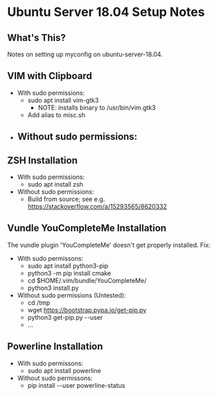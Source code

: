 # Ubuntu Server 18.04 Setup Notes

## What's This?

Notes on setting up myconfig on ubuntu-server-18.04.



## VIM with Clipboard

- With sudo permissions:
    - sudo apt install vim-gtk3
        - NOTE: installs binary to /usr/bin/vim.gtk3
    - Add alias to misc.sh
- Without sudo permissions:
    - 


## ZSH Installation

- With sudo permissions:
    - sudo apt install zsh
- Without sudo permissions:
    - Build from source; see e.g. https://stackoverflow.com/a/15293565/8620332

## Vundle YouCompleteMe Installation

The vundle plugin 'YouCompleteMe' doesn't get properly installed. Fix:
- With sudo permissons:
    - sudo apt install python3-pip  
    - python3 -m pip install cmake
    - cd $HOME/.vim/bundle/YouCompleteMe/
    - python3 install.py
- Without sudo permissions (Untested):
    - cd /tmp
    - wget https://bootstrap.pypa.io/get-pip.py
    - python3 get-pip.py --user
    - ...

## Powerline Installation

- With sudo permissons:
    - sudo apt install powerline
- Without sudo permissons:
    - pip install --user powerline-status
